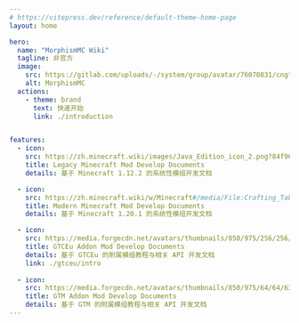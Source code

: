 ```yaml
---
# https://vitepress.dev/reference/default-theme-home-page
layout: home

hero:
  name: "MorphismMC Wiki"
  tagline: 非官方
  image:
    src: https://gitlab.com/uploads/-/system/group/avatar/76070831/cngtommunity_icon.png
    alt: MorphismMC
  actions:
    - theme: brand
      text: 快速开始
      link: ./introduction


features:
  - icon:
    src: https://zh.minecraft.wiki/images/Java_Edition_icon_2.png?84f96&format=original
    title: Legacy Minecraft Mod Develop Documents
    details: 基于 Minecraft 1.12.2 的系统性模组开发文档

  - icon:
    src: https://zh.minecraft.wiki/w/Minecraft#/media/File:Crafting_Table_JE4_BE3.png
    title: Modern Minecraft Mod Develop Documents
    details: 基于 Minecraft 1.20.1 的系统性模组开发文档

  - icon:
    src: https://media.forgecdn.net/avatars/thumbnails/850/975/256/256/638252863907612360.png
    title: GTCEu Addon Mod Develop Documents
    details: 基于 GTCEu 的附属模组教程与相关 API 开发文档
    link: ./gtceu/intro
    
  - icon:
    src: https://media.forgecdn.net/avatars/thumbnails/850/975/64/64/638252863907612360.png
    title: GTM Addon Mod Develop Documents
    details: 基于 GTM 的附属模组教程与相关 API 开发文档
---
```

